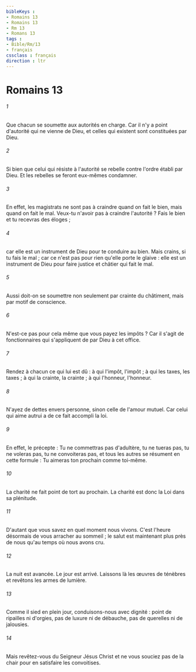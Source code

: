 ```yaml
---
bibleKeys : 
- Romains 13
- Romains 13
- Rm 13
- Romans 13
tags : 
- Bible/Rm/13
- français
cssclass : français
direction : ltr
---
```


# Romains 13

###### 1
Que chacun se soumette aux autorités en charge. Car il n'y a point d'autorité qui ne vienne de Dieu, et celles qui existent sont constituées par Dieu. 
###### 2
Si bien que celui qui résiste à l'autorité se rebelle contre l'ordre établi par Dieu. Et les rebelles se feront eux-mêmes condamner. 
###### 3
En effet, les magistrats ne sont pas à craindre quand on fait le bien, mais quand on fait le mal. Veux-tu n'avoir pas à craindre l'autorité ? Fais le bien et tu recevras des éloges ; 
###### 4
car elle est un instrument de Dieu pour te conduire au bien. Mais crains, si tu fais le mal ; car ce n'est pas pour rien qu'elle porte le glaive : elle est un instrument de Dieu pour faire justice et châtier qui fait le mal. 
###### 5
Aussi doit-on se soumettre non seulement par crainte du châtiment, mais par motif de conscience. 
###### 6
N'est-ce pas pour cela même que vous payez les impôts ? Car il s'agit de fonctionnaires qui s'appliquent de par Dieu à cet office. 
###### 7
Rendez à chacun ce qui lui est dû : à qui l'impôt, l'impôt ; à qui les taxes, les taxes ; à qui la crainte, la crainte ; à qui l'honneur, l'honneur. 
###### 8
N'ayez de dettes envers personne, sinon celle de l'amour mutuel. Car celui qui aime autrui a de ce fait accompli la loi. 
###### 9
En effet, le précepte : Tu ne commettras pas d'adultère, tu ne tueras pas, tu ne voleras pas, tu ne convoiteras pas, et tous les autres se résument en cette formule : Tu aimeras ton prochain comme toi-même. 
###### 10
La charité ne fait point de tort au prochain. La charité est donc la Loi dans sa plénitude. 
###### 11
D'autant que vous savez en quel moment nous vivons. C'est l'heure désormais de vous arracher au sommeil ; le salut est maintenant plus près de nous qu'au temps où nous avons cru. 
###### 12
La nuit est avancée. Le jour est arrivé. Laissons là les œuvres de ténèbres et revêtons les armes de lumière. 
###### 13
Comme il sied en plein jour, conduisons-nous avec dignité : point de ripailles ni d'orgies, pas de luxure ni de débauche, pas de querelles ni de jalousies. 
###### 14
Mais revêtez-vous du Seigneur Jésus Christ et ne vous souciez pas de la chair pour en satisfaire les convoitises. 
